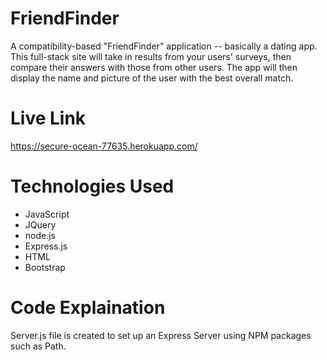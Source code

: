 # FriendFinder
A compatibility-based "FriendFinder" application -- basically a dating app. This full-stack site will take in results from your users' surveys, then compare their answers with those from other users. The app will then display the name and picture of the user with the best overall match.

# Live Link 
https://secure-ocean-77635.herokuapp.com/

# Technologies Used
  * JavaScript
  * JQuery
  * node.js
  * Express.js
  * HTML
  * Bootstrap

# Code Explaination 
Server.js file is created to set up an Express Server using NPM packages such as Path. 
